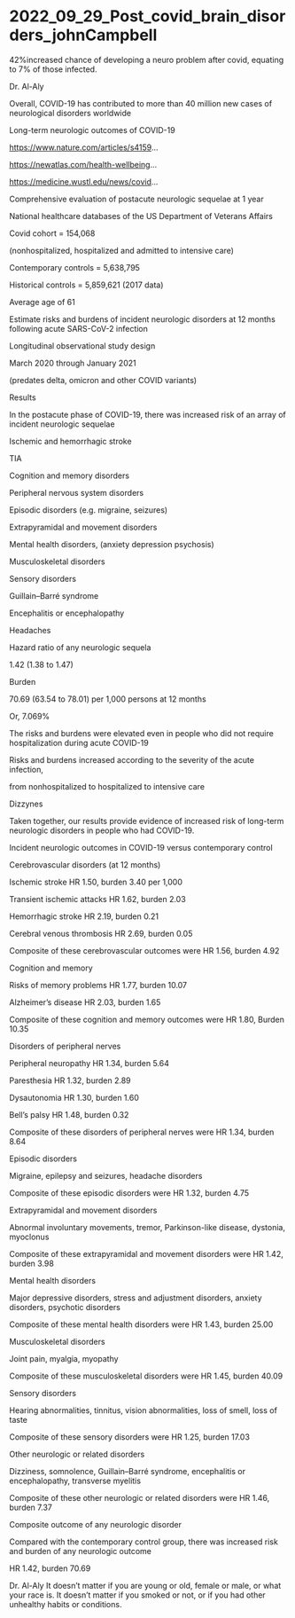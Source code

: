 # 2022_09_29_Post_covid_brain_disorders_johnCampbell

42%increased chance of developing a neuro problem after covid, equating to 7% of those infected.

Dr. Al-Aly

Overall, COVID-19 has contributed to more than 40 million new cases of neurological disorders worldwide

Long-term neurologic outcomes of COVID-19

https://www.nature.com/articles/s4159...

https://newatlas.com/health-wellbeing...

https://medicine.wustl.edu/news/covid...

Comprehensive evaluation of postacute neurologic sequelae at 1 year

National healthcare databases of the US Department of Veterans Affairs

Covid cohort = 154,068

(nonhospitalized, hospitalized and admitted to intensive care)

Contemporary controls = 5,638,795

Historical controls = 5,859,621 (2017 data)

Average age of 61

Estimate risks and burdens of incident neurologic disorders at 12 months following acute SARS-CoV-2 infection

Longitudinal observational study design

March 2020 through January 2021

(predates delta, omicron and other COVID variants)

Results

In the postacute phase of COVID-19, there was increased risk of an array of incident neurologic sequelae

Ischemic and hemorrhagic stroke

TIA

Cognition and memory disorders

Peripheral nervous system disorders

Episodic disorders (e.g. migraine, seizures)

Extrapyramidal and movement disorders

Mental health disorders, (anxiety depression psychosis)

Musculoskeletal disorders

Sensory disorders

Guillain–Barré syndrome

Encephalitis or encephalopathy

Headaches

Hazard ratio of any neurologic sequela

1.42 (1.38 to 1.47)

Burden

70.69 (63.54 to 78.01) per 1,000 persons at 12 months

Or, 7.069%

The risks and burdens were elevated even in people who did not require hospitalization during acute COVID-19

Risks and burdens increased according to the severity of the acute infection,

from nonhospitalized to hospitalized to intensive care

Dizzynes

Taken together, our results provide evidence of increased risk of long-term neurologic disorders in people who had COVID-19.

Incident neurologic outcomes in COVID-19 versus contemporary control

Cerebrovascular disorders (at 12 months)

Ischemic stroke HR 1.50, burden 3.40 per 1,000 

Transient ischemic attacks HR 1.62, burden 2.03 

Hemorrhagic stroke HR 2.19, burden 0.21

Cerebral venous thrombosis HR 2.69, burden 0.05

Composite of these cerebrovascular outcomes were HR 1.56, burden 4.92

Cognition and memory

Risks of memory problems HR 1.77, burden 10.07

Alzheimer’s disease HR 2.03, burden 1.65

Composite of these cognition and memory outcomes were HR 1.80, Burden 10.35

Disorders of peripheral nerves

Peripheral neuropathy HR 1.34, burden 5.64

Paresthesia HR 1.32, burden 2.89

Dysautonomia HR 1.30, burden 1.60

Bell’s palsy HR 1.48, burden 0.32

Composite of these disorders of peripheral nerves were HR 1.34, burden 8.64

Episodic disorders

Migraine, epilepsy and seizures, headache disorders

Composite of these episodic disorders were HR 1.32, burden 4.75

Extrapyramidal and movement disorders

Abnormal involuntary movements, tremor, Parkinson-like disease, dystonia, myoclonus

Composite of these extrapyramidal and movement disorders were HR 1.42, burden 3.98


Mental health disorders

Major depressive disorders, stress and adjustment disorders, anxiety disorders, psychotic disorders

Composite of these mental health disorders were HR 1.43, burden 25.00

Musculoskeletal disorders

Joint pain, myalgia, myopathy

Composite of these musculoskeletal disorders were HR 1.45, burden 40.09

Sensory disorders

Hearing abnormalities, tinnitus, vision abnormalities, loss of smell, loss of taste

Composite of these sensory disorders were HR 1.25, burden 17.03 

Other neurologic or related disorders

Dizziness, somnolence, Guillain–Barré syndrome, encephalitis or encephalopathy, transverse myelitis

Composite of these other neurologic or related disorders were HR 1.46, burden 7.37

Composite outcome of any neurologic disorder

Compared with the contemporary control group, there was increased risk and burden of any neurologic outcome

HR 1.42, burden 70.69

Dr. Al-Aly
It doesn’t matter if you are young or old, female or male, or what your race is. It doesn’t matter if you smoked or not, or if you had other unhealthy habits or conditions.